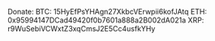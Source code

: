 Donate: 
BTC: 15HyEfPsYHAgn27XkbcVErwpii6kofJAtq
ETH: 0x95994147DCad49420f0b7601a888a2B002dA021a
XRP: r9WuSebiVCWxtZ3xqCmsJ2E5Cc4usfkYHy
